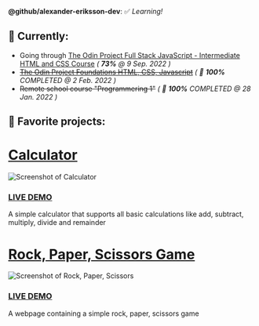 **@github/alexander-eriksson-dev**: ✅ *Learning!*

## 📖 Currently: 

- Going through [The Odin Project Full Stack JavaScript - Intermediate HTML and CSS Course](https://www.theodinproject.com/paths/full-stack-javascript/courses/intermediate-html-and-css/) *( **73%** @ 9 Sep. 2022 )*
- ~~[The Odin Project Foundations HTML, CSS, Javascript](https://www.theodinproject.com/paths/foundations/courses/foundations)~~ *( 🎊 **100%** COMPLETED @ 2 Feb. 2022 )*
- ~~Remote school course "Programmering 1"~~ *( 🎊 **100%** COMPLETED @ 28 Jan. 2022 )*   

## 📑 Favorite projects: 

# [Calculator](https://github.com/alexander-eriksson-dev/calculator)
![Screenshot of Calculator](https://i.imgur.com/Ckq3hOA.png)
### [LIVE DEMO](https://alexander-eriksson-dev.github.io/calculator/)
A simple calculator that supports all basic calculations like add, subtract, multiply, divide and remainder

# [Rock, Paper, Scissors Game](https://github.com/alexander-eriksson-dev/rock-paper-scissors)
![Screenshot of Rock, Paper, Scissors](https://i.imgur.com/CzmoFa4.png)
### [LIVE DEMO](https://alexander-eriksson-dev.github.io/rock-paper-scissors/)
A webpage containing a simple rock, paper, scissors game